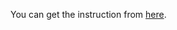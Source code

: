 You can get the instruction from [here](http://stackoverflow.com/questions/7144620/reading-properties-file-from-maven-pom-file).